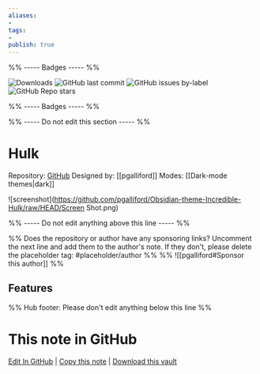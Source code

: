 ```yaml
---
aliases:
- 
tags: 
- 
publish: true
---
```


%% ----- Badges ----- %%

![Downloads](https://img.shields.io/badge/downloads-7585-573E7A?style=for-the-badge&logo=)
![GitHub last commit](https://img.shields.io/github/last-commit/pgalliford/Obsidian-theme-Incredible-Hulk?color=573E7A&label=last%20update&logo=github&style=for-the-badge)
![GitHub issues by-label](https://img.shields.io/github/issues/pgalliford/Obsidian-theme-Incredible-Hulk/help%20wanted?color=573E7A&logo=github&style=for-the-badge) 
![GitHub Repo stars](https://img.shields.io/github/stars/pgalliford/Obsidian-theme-Incredible-Hulk?color=573E7A&logo=github&style=for-the-badge)

%% ----- Badges ----- %%

%% ----- Do not edit this section ----- %%

# Hulk

Repository: [GitHub](https://github.com/pgalliford/Obsidian-theme-Incredible-Hulk)
Designed by: [[pgalliford]]
Modes: [[Dark-mode themes|dark]]



![screenshot](https://github.com/pgalliford/Obsidian-theme-Incredible-Hulk/raw/HEAD/Screen Shot.png)

%% ----- Do not edit anything above this line ----- %% 

%% Does the repository or author have any sponsoring links? Uncomment the next line and add them to the author's note. If they don't, please delete the placeholder tag: #placeholder/author %%
%% ![[pgalliford#Sponsor this author]] %%


## Features



%% Hub footer: Please don't edit anything below this line %%

# This note in GitHub

<span class="git-footer">[Edit In GitHub](https://github.dev/obsidian-community/obsidian-hub/blob/main/02%20-%20Community%20Expansions/02.05%20All%20Community%20Expansions/Themes/Hulk.md "git-hub-edit-note") | [Copy this note](https://raw.githubusercontent.com/obsidian-community/obsidian-hub/main/02%20-%20Community%20Expansions/02.05%20All%20Community%20Expansions/Themes/Hulk.md "git-hub-copy-note") | [Download this vault](https://github.com/obsidian-community/obsidian-hub/archive/refs/heads/main.zip "git-hub-download-vault") </span>
